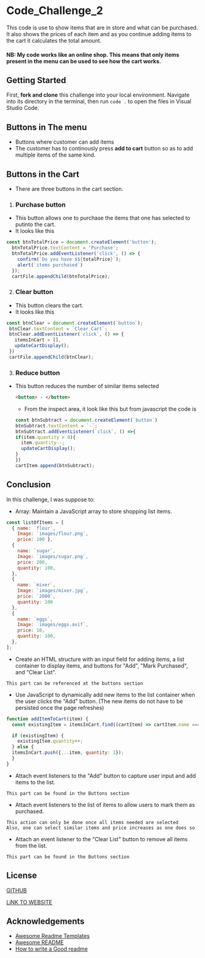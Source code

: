 
# Code_Challenge_2

This code is use to show items that are in store and what can be purchased.
It also shows the prices of each item and as you continue adding items to the cart it calculates the total amount.

#### NB: My code works like an online shop. This means that only items present in the menu can be used to see how the cart works.



## Getting Started

First, **fork and clone** this challenge into your local
environment. Navigate into its directory in the terminal, then run `code .` to
open the files in Visual Studio Code.
    
## Buttons in The menu

- Buttons where customer can add items
- The customer has to continously press **add to cart** button so as to add multiple items of the same kind.

## Buttons in the Cart 
- There are three buttons in the cart section.
1. ### Purchase button
- This button allows one to purchase the items that one has selected to putinto the cart.
- It looks like this
```js
const btnTotalPrice = document.createElement('button');
  btnTotalPrice.textContent = 'Purchase';
  btnTotalPrice.addEventListener('click', () => {
    confirm(`Do you have $${totalPrice}`);
    alert(`items purchased`)
  });
  cartFile.appendChild(btnTotalPrice);
```

2. ### Clear button
 - This button clears the cart.
 - It looks like this
 ```js
 const btnClear = document.createElement(`button`);
  btnClear.textContent = `Clear Cart`;
  btnClear.addEventListener(`click`, () => {
    itemsInCart = [],
    updateCartDisplay();
  })
  cartFile.appendChild(btnClear);
 ```

3. ### Reduce button 
  - This button reduces the number of similar items selected
    ````html
    <button> - </button>
    ````
    - From the inspect area, it look like this but from javascript the code is 
    ```js
    const btnSubtract = document.createElement(`button`)
    btnSubtract.textContent = `-`;
    btnSubtract.addEventListener(`click`, () =>{
    if(item.quantity > 0){
      item.quantity--;
      updateCartDisplay();
    }
    })
    cartItem.append(btnSubtract);
    ```
## Conclusion

In this challenge, I was suppose to:

- Array: Maintain a JavaScript array to store shopping list items.
```js
const listOfItems = [
  { name: `flour`,
    Image: `images/flour.png`,
    price: 100 },
  {
    name: `sugar`,
    Image: `images/sugar.png`,
    price: 200,
    quantity: 100,
  },
  {
    name: `mixer`,
    Image: `images/mixer.jpg`,
    price: `2000`,
    quantity: 100
  },
  {
    name: `eggs`,
    Image: `images/eggs.avif`,
    price: 10,
    quantity: 100,
  },
];
```
- Create an HTML structure with an input field for adding items, a list container to display items, and buttons for "Add", "Mark Purchased", and "Clear List".
```
This part can be referenced at the buttons section
```

- Use JavaScript to dynamically add new items to the list container when the user clicks the "Add" button. (The new items do not have to be persisted once the page refreshes)
```js
function addItemToCart(item) {
  const existingItem = itemsInCart.find((cartItem) => cartItem.name === item.name);

  if (existingItem) {
    existingItem.quantity++;
  } else {
  itemsInCart.push({...item, quantity: 1});
  }
}
```
- Attach event listeners to the "Add" button to capture user input and add items to the list.
```
This part can be found in the Buttons section 
```
- Attach event listeners to the list of items to allow users to mark them as purchased.
```
This action can only be done once all items needed are selected
Also, one can select similar items and price increases as one does so 
```
- Attach an event listener to the "Clear List" button to remove all items from the list.
```
This part can be found in the Buttons section 
```






## License
[GITHUB](https://github.com/Nathan-Mwai)

[LiNK TO WEBSITE](https://nathan-mwai.github.io/code_challenge_2/)



## Acknowledgements

 - [Awesome Readme Templates](https://awesomeopensource.com/project/elangosundar/awesome-README-templates)
 - [Awesome README](https://github.com/matiassingers/awesome-readme)
 - [How to write a Good readme](https://bulldogjob.com/news/449-how-to-write-a-good-readme-for-your-github-project)

